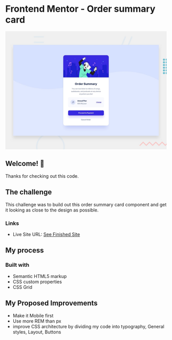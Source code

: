 # Frontend Mentor - Order summary card

![Design preview for the Order summary card coding challenge](./design/desktop-preview.jpg)

## Welcome! 👋

Thanks for checking out this code.


## The challenge

This challenge was to build out this order summary card component and get it looking as close to the design as possible.

### Links

- Live Site URL: [See Finished Site](https://mos-zaid.github.io/Front-End-Master-1st/)

## My process

### Built with

- Semantic HTML5 markup
- CSS custom properties
- CSS Grid

## My Proposed Improvements
- Make it Mobile first
- Use more REM than px
- improve CSS architecture by dividing my code into typography, General styles, Layout, Buttons

